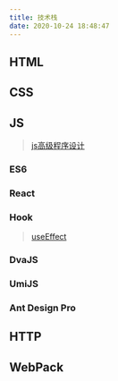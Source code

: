 ```yaml
---
title: 技术栈
date: 2020-10-24 18:48:47
---
```

## HTML

## CSS

## JS
>[js高级程序设计](/js "js")

### ES6

### React

### Hook
>[useEffect](/hook "hook")

### DvaJS

### UmiJS

### Ant Design Pro

## HTTP

## WebPack

